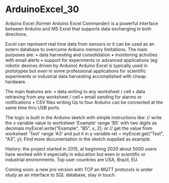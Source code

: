 # ArduinoExcel_30
 
Arduino Excel (former Arduino Excel Commander) is a powerful interface between Arduino and MS Excel that supports data exchanging in both directions.

Excel can represent real time data from sensors or it can be used as an extern database to overcome Arduino memory limitations. The main purposes are:
•	data harvesting and consolidation
•	monitoring activities with email alerts
•	support for experiments or advanced applications (eg: robotic devices driven by Arduino)
Arduino Excel is typically used in prototypes but even in some professional applications for scientific experiments or industrial data harvesting accomplished with cheap hardware.

The main features are:
•	data writing to any worksheet / cell
•	data retrieving from any worksheet / cell
•	email sending for alarms or notifications
•	CSV files writing
Up to four Arduino can be connected at the same time thru USB ports.

The logic is built in the Arduino sketch with simple instructions like:
// write the x variable value to worksheet 'Example' range 'B5' with two digits as decimals
myExcel.write("Example", "B5", x, 2);
or
// get the value from worksheet 'Test' range 'A3' and put it in y variable
ret = myExcel.get("Test", "A3", y);
Find more documentation in the sketch supplied as example.


History: the project started in 2015, at beginning 2020 about 5000 users have worked with it especially in education but even in scientific or industrial environments. Top user countries are USA, Brazil, EU.

Coming soon: a new pro version with TCP an MQTT protocols is under study as an interface to SQL database, stay in touch.

